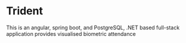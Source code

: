# Trident
This is an angular, spring boot, and PostgreSQL, .NET based full-stack application provides visualised biometric attendance
